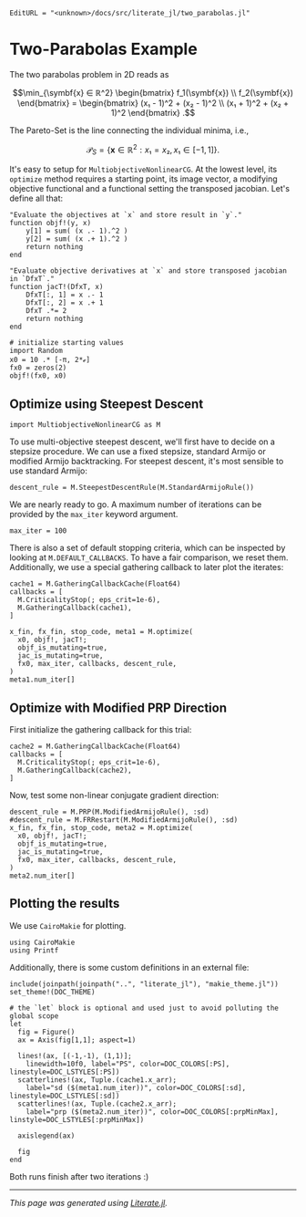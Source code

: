 ```@meta
EditURL = "<unknown>/docs/src/literate_jl/two_parabolas.jl"
```

# Two-Parabolas Example

The two parabolas problem in 2D reads as
```math
\min_{\symbf{x} ∈ ℝ^2}
 \begin{bmatrix}
    f_1(\symbf{x})
    \\
    f_2(\symbf{x})
 \end{bmatrix}
 =
 \begin{bmatrix}
 (x₁ - 1)^2 + (x₂ - 1)^2
 \\
 (x₁ + 1)^2 + (x₂ + 1)^2
 \end{bmatrix}
 .
```
The Pareto-Set is the line connecting the individual
minima, i.e.,
```math
\mathcal P_S
  =
    \left\{
      \symbf{x} ∈ ℝ^2: x₁ = x₂, x₁ ∈ [-1, 1]
    \right\}.
```

It's easy to setup for `MultiobjectiveNonlinearCG`.
At the lowest level, its `optimize` method requires a starting point, its image vector,
a modifying objective functional and a functional setting the transposed jacobian.
Let's define all that:

````@example two_parabolas
"Evaluate the objectives at `x` and store result in `y`."
function objf!(y, x)
    y[1] = sum( (x .- 1).^2 )
    y[2] = sum( (x .+ 1).^2 )
    return nothing
end

"Evaluate objective derivatives at `x` and store transposed jacobian in `DfxT`."
function jacT!(DfxT, x)
    DfxT[:, 1] = x .- 1
    DfxT[:, 2] = x .+ 1
    DfxT .*= 2
    return nothing
end

# initialize starting values
import Random
x0 = 10 .* [-π, 2*ℯ]
fx0 = zeros(2)
objf!(fx0, x0)
````

## Optimize using Steepest Descent

````@example two_parabolas
import MultiobjectiveNonlinearCG as M
````

To use multi-objective steepest descent, we'll first have to decide on a stepsize procedure.
We can use a fixed stepsize, standard Armijo or modified Armijo backtracking.
For steepest descent, it's most sensible to use standard Armijo:

````@example two_parabolas
descent_rule = M.SteepestDescentRule(M.StandardArmijoRule())
````

We are nearly ready to go.
A maximum number of iterations can be provided by the `max_iter` keyword argument.

````@example two_parabolas
max_iter = 100
````

There is also a set of default stopping criteria, which can be inspected by looking
at `M.DEFAULT_CALLBACKS`.
To have a fair comparison, we reset them.
Additionally, we use a special gathering callback to later plot the iterates:

````@example two_parabolas
cache1 = M.GatheringCallbackCache(Float64)
callbacks = [
  M.CriticalityStop(; eps_crit=1e-6),
  M.GatheringCallback(cache1),
]

x_fin, fx_fin, stop_code, meta1 = M.optimize(
  x0, objf!, jacT!;
  objf_is_mutating=true,
  jac_is_mutating=true,
  fx0, max_iter, callbacks, descent_rule,
)
meta1.num_iter[]
````

## Optimize with Modified PRP Direction
First initialize the gathering callback for this trial:

````@example two_parabolas
cache2 = M.GatheringCallbackCache(Float64)
callbacks = [
  M.CriticalityStop(; eps_crit=1e-6),
  M.GatheringCallback(cache2),
]
````

Now, test some non-linear conjugate gradient direction:

````@example two_parabolas
descent_rule = M.PRP(M.ModifiedArmijoRule(), :sd)
#descent_rule = M.FRRestart(M.ModifiedArmijoRule(), :sd)
x_fin, fx_fin, stop_code, meta2 = M.optimize(
  x0, objf!, jacT!;
  objf_is_mutating=true,
  jac_is_mutating=true,
  fx0, max_iter, callbacks, descent_rule,
)
meta2.num_iter[]
````

## Plotting the results
We use `CairoMakie` for plotting.

````@example two_parabolas
using CairoMakie
using Printf
````

Additionally, there is some custom definitions in an external file:

````@example two_parabolas
include(joinpath(joinpath("..", "literate_jl"), "makie_theme.jl"))
set_theme!(DOC_THEME)

# the `let` block is optional and used just to avoid polluting the global scope
let
  fig = Figure()
  ax = Axis(fig[1,1]; aspect=1)

  lines!(ax, [(-1,-1), (1,1)];
    linewidth=10f0, label="PS", color=DOC_COLORS[:PS], linestyle=DOC_LSTYLES[:PS])
  scatterlines!(ax, Tuple.(cache1.x_arr);
    label="sd ($(meta1.num_iter))", color=DOC_COLORS[:sd], linestyle=DOC_LSTYLES[:sd])
  scatterlines!(ax, Tuple.(cache2.x_arr);
    label="prp ($(meta2.num_iter))", color=DOC_COLORS[:prpMinMax], linstyle=DOC_LSTYLES[:prpMinMax])

  axislegend(ax)

  fig
end
````

Both runs finish after two iterations :)

---

*This page was generated using [Literate.jl](https://github.com/fredrikekre/Literate.jl).*

